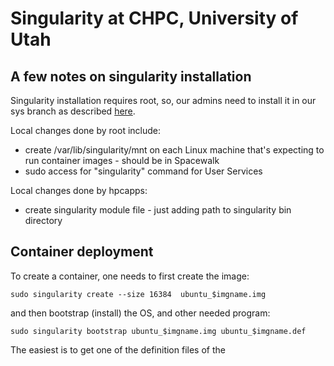# Singularity at CHPC, University of Utah

## A few notes on singularity installation

Singularity installation requires root, so, our admins need to install it in our sys branch as described [here](http://singularity.lbl.gov/docs-quick-start-installation).

Local changes done by root include:
- create /var/lib/singularity/mnt on each Linux machine that's expecting to run container images - should be in Spacewalk
- sudo access for "singularity" command for User Services

Local changes done by hpcapps:
- create singularity module file - just adding path to singularity bin directory

## Container deployment 

To create a container, one needs to first create the image:
```
sudo singularity create --size 16384  ubuntu_$imgname.img
```
and then bootstrap (install) the OS, and other needed program:
```
sudo singularity bootstrap ubuntu_$imgname.img ubuntu_$imgname.def
```


The easiest is to get one of the definition files of the 


